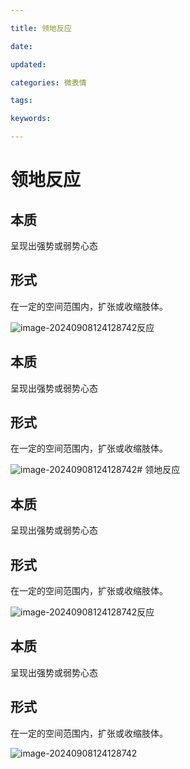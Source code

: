 ```yaml
---

title: 领地反应

date: 

updated: 

categories: 微表情

tags: 

keywords: 

---
```

# 领地反应

## 本质

呈现出强势或弱势心态

##  形式

在一定的空间范围内，扩张或收缩肢体。

![image-20240908124128742](./../../TyporaImage/MicroExpression/image-20240908124128742.png)反应

## 本质

呈现出强势或弱势心态

##  形式

在一定的空间范围内，扩张或收缩肢体。

![image-20240908124128742](./../../TyporaImage/MicroExpression/image-20240908124128742.png)# 领地反应

## 本质

呈现出强势或弱势心态

##  形式

在一定的空间范围内，扩张或收缩肢体。

![image-20240908124128742](./../../TyporaImage/MicroExpression/image-20240908124128742.png)反应

## 本质

呈现出强势或弱势心态

##  形式

在一定的空间范围内，扩张或收缩肢体。

![image-20240908124128742](./../../TyporaImage/MicroExpression/image-20240908124128742.png)